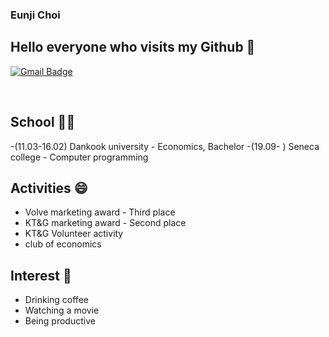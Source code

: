 ### Eunji Choi
## Hello everyone who visits my Github 👋



[![Gmail Badge](https://img.shields.io/badge/Gmail-d14836?style=flat-square&logo=Gmail&logoColor=white&link=mailto:chldmswnl12@gmail.com)](mailto:chldmswnl12@gmail.com)

<br>

## School 🤹‍♀️
-(11.03-16.02) Dankook university - Economics, Bachelor
-(19.09- ) Seneca college - Computer programming

## Activities 😄

- Volve marketing award - Third place
- KT&G marketing award - Second place
- KT&G Volunteer activity 
- club of economics 

## Interest 👀
- Drinking coffee
- Watching a movie
- Being productive

<!--
**chldmswnl/chldmswnl** is a ✨ _special_ ✨ repository because its `README.md` (this file) appears on your GitHub profile.

Here are some ideas to get you started:

- 🔭 I’m currently working on ...
- 🌱 I’m currently learning ...
- 👯 I’m looking to collaborate on ...
- 🤔 I’m looking for help with ...
- 💬 Ask me about ...
- 📫 How to reach me: ...
- 😄 Pronouns: ...
- ⚡ Fun fact: ...
-->
